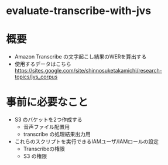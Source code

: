 # evaluate-transcribe-with-jvs

# 概要
* Amazon Transcribe の文字起こし結果のWERを算出する
* 使用するデータはこちら
https://sites.google.com/site/shinnosuketakamichi/research-topics/jvs_corpus

# 事前に必要なこと
* S3 のバケットを2つ作成する
  * 音声ファイル配置用
  * transcribe の処理結果出力用
* これらのスクリプトを実行できるIAMユーザ/IAMロールの設定
  * Transcribeの権限
  * S3 の権限
